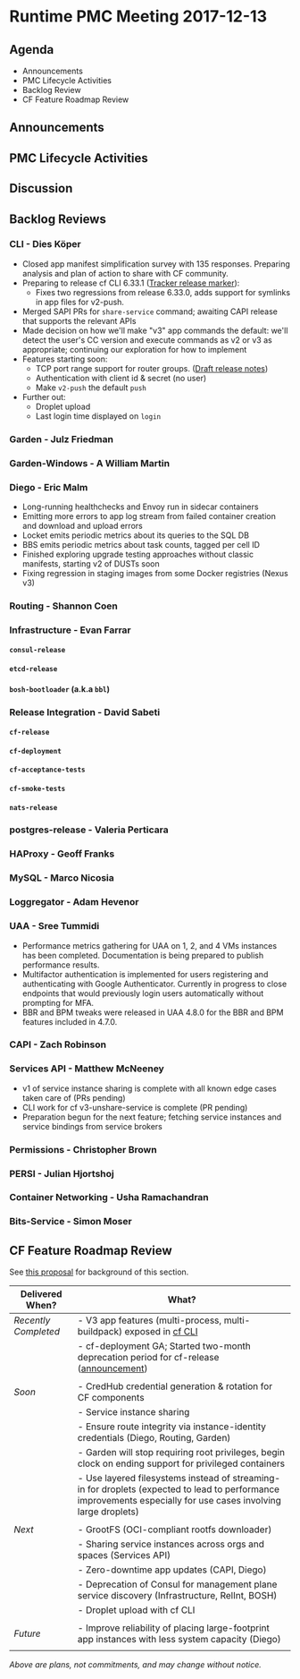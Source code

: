 # Runtime PMC Meeting 2017-12-13

## Agenda

* Announcements
* PMC Lifecycle Activities
* Backlog Review
* CF Feature Roadmap Review


## Announcements


## PMC Lifecycle Activities


## Discussion


## Backlog Reviews

### CLI - Dies Köper
- Closed app manifest simplification survey with 135 responses. Preparing analysis and plan of action to share with CF community.
- Preparing to release cf CLI 6.33.1 ([Tracker release marker](https://www.pivotaltracker.com/story/show/153495841)):
  - Fixes two regressions from release 6.33.0, adds support for symlinks in app files for v2-push.
- Merged SAPI PRs for `share-service` command; awaiting CAPI release that supports the relevant APIs
- Made decision on how we'll make "v3" app commands the default: we'll detect the user's CC version and execute commands as v2 or v3 as appropriate; continuing our exploration for how to implement 
- Features starting soon:
  - TCP port range support for router groups. ([Draft release notes](https://www.pivotaltracker.com/story/show/143621081))
  - Authentication with client id & secret (no user)
  - Make `v2-push` the default `push` 
- Further out:
  - Droplet upload
  - Last login time displayed on `login`

### Garden - Julz Friedman


### Garden-Windows - A William Martin


### Diego - Eric Malm

- Long-running healthchecks and Envoy run in sidecar containers
- Emitting more errors to app log stream from failed container creation and download and upload errors
- Locket emits periodic metrics about its queries to the SQL DB
- BBS emits periodic metrics about task counts, tagged per cell ID
- Finished exploring upgrade testing approaches without classic manifests, starting v2 of DUSTs soon
- Fixing regression in staging images from some Docker registries (Nexus v3)


### Routing - Shannon Coen


### Infrastructure - Evan Farrar

#### `consul-release`

#### `etcd-release`

#### `bosh-bootloader` (a.k.a `bbl`)

### Release Integration - David Sabeti

#### `cf-release`

#### `cf-deployment`

#### `cf-acceptance-tests`

#### `cf-smoke-tests`

#### `nats-release`

### postgres-release - Valeria Perticara

### HAProxy - Geoff Franks

### MySQL - Marco Nicosia

### Loggregator - Adam Hevenor

### UAA - Sree Tummidi
- Performance metrics gathering for UAA on 1, 2, and 4 VMs instances has been completed. Documentation is being prepared to publish performance results.
- Multifactor authentication is implemented for users registering and authenticating with Google Authenticator. Currently in progress to close endpoints that would previously login users automatically without prompting for MFA.
- BBR and BPM tweaks were released in UAA 4.8.0 for the BBR and BPM features included in 4.7.0.

### CAPI - Zach Robinson

### Services API - Matthew McNeeney
- v1 of service instance sharing is complete with all known edge cases taken care of (PRs pending)
- CLI work for cf v3-unshare-service is complete (PR pending)
- Preparation begun for the next feature; fetching service instances and service bindings from service brokers

### Permissions - Christopher Brown

### PERSI - Julian Hjortshoj

### Container Networking - Usha Ramachandran

### Bits-Service - Simon Moser


## CF Feature Roadmap Review

See [this proposal](https://docs.google.com/document/d/1K7t_p_NT2F7_Dk3eiv7_g1v3rzFE2GLbTQZTY_V-Les/edit#) for background of this section.

Delivered When? | What?
------|------
*Recently Completed* | - V3 app features (multi-process, multi-buildpack) exposed in [cf CLI](https://github.com/cloudfoundry/cli/releases/tag/v6.32.0)
|| - cf-deployment GA; Started two-month deprecation period for cf-release ([announcement](https://lists.cloudfoundry.org/g/cf-dev/message/7535))
||
*Soon* | - CredHub credential generation & rotation for CF components
|| - Service instance sharing
|| - Ensure route integrity via instance-identity credentials (Diego, Routing, Garden)
|| - Garden will stop requiring root privileges, begin clock on ending support for privileged containers
|| - Use layered filesystems instead of streaming-in for droplets (expected to lead to performance improvements especially for use cases involving large droplets)
||
*Next* | - GrootFS (OCI-compliant rootfs downloader)
|| - Sharing service instances across orgs and spaces (Services API)
|| - Zero-downtime app updates (CAPI, Diego)
|| - Deprecation of Consul for management plane service discovery (Infrastructure, RelInt, BOSH)
|| - Droplet upload with cf CLI
||
*Future* | - Improve reliability of placing large-footprint app instances with less system capacity (Diego)
||

*Above are plans, not commitments, and may change without notice.*
